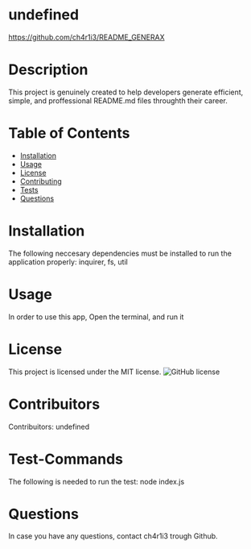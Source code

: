 # undefined
  https://github.com/ch4r1i3/README_GENERAX
  # Description
  This project is genuinely created to help developers generate efficient, simple, and proffessional README.md files throughth their career.
  # Table of Contents
  * [Installation](#installation)
  * [Usage](#usage)
  * [License](#license)
  * [Contributing](#contributing)
  * [Tests](#tests)
  * [Questions](#questions)

  # Installation
  The following neccesary dependencies must be installed to run the application properly: inquirer, fs, util
  # Usage 
  In order to use this app, Open the terminal, and run it
  # License
  This project is licensed under the MIT license.
  ![GitHub license](https://img.shields.io/badge/license-MIT-blue.svg)
  # Contribuitors
  Contribuitors: undefined
  # Test-Commands
  The following is needed to run the test: node index.js
  # Questions
  In case you have any questions, contact ch4r1i3 trough Github.

